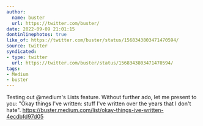 ```yaml
---
author:
  name: buster
  url: https://twitter.com/buster/
date: 2022-09-09 21:01:15
dontinlinephotos: true
like_of: https://twitter.com/buster/status/1568343803471470594/
source: twitter
syndicated:
- type: twitter
  url: https://twitter.com/buster/status/1568343803471470594/
tags:
- Medium
- buster
---
```


Testing out @medium's Lists feature. Without further ado, let me present to you: "Okay things I've written: stuff I've written over the years that I don't hate". https://buster.medium.com/list/okay-things-ive-written-4ecdbfd97d05